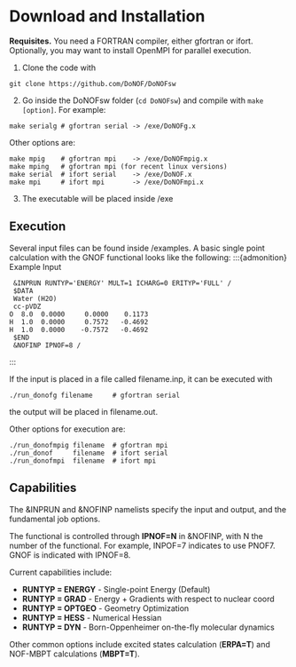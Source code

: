 # Download and Installation

**Requisites.** You need a FORTRAN compiler, either gfortran or ifort. Optionally, you may want to install OpenMPI for parallel execution.

1. Clone the code with
~~~
git clone https://github.com/DoNOF/DoNOFsw
~~~

2. Go inside the DoNOFsw folder (`cd DoNOFsw`) and compile with `make [option]`. For example:
~~~
make serialg # gfortran serial -> /exe/DoNOFg.x
~~~

Other options are:
~~~
make mpig    # gfortran mpi    -> /exe/DoNOFmpig.x
make mping   # gfortran mpi (for recent linux versions)
make serial  # ifort serial    -> /exe/DoNOF.x
make mpi     # ifort mpi       -> /exe/DoNOFmpi.x
~~~

3. The executable will be placed inside /exe

## Execution

Several input files can be found inside /examples. A basic single point calculation with the GNOF functional looks like the following:
:::{admonition} Example Input
~~~
 &INPRUN RUNTYP='ENERGY' MULT=1 ICHARG=0 ERITYP='FULL' /
 $DATA
 Water (H2O)
 cc-pVDZ
O  8.0  0.0000     0.0000    0.1173
H  1.0  0.0000     0.7572   -0.4692
H  1.0  0.0000    -0.7572   -0.4692
 $END
 &NOFINP IPNOF=8 /
~~~
:::

If the input is placed in a file called filename.inp, it can be executed with
~~~
./run_donofg filename     # gfortran serial
~~~
the output will be placed in filename.out.

Other options for execution are:
~~~
./run_donofmpig filename  # gfortran mpi
./run_donof     filename  # ifort serial
./run_donofmpi  filename  # ifort mpi
~~~

## Capabilities

The &INPRUN and &NOFINP namelists specify the input and output, and the fundamental job options.

The functional is controlled through **IPNOF=N** in &NOFINP, with N the number of the functional. For example, INPOF=7 indicates to use PNOF7. GNOF is indicated with IPNOF=8.

Current capabilities include:
- **RUNTYP = ENERGY** - Single-point Energy (Default)
- **RUNTYP = GRAD** - Energy + Gradients with respect to nuclear coord
- **RUNTYP = OPTGEO** - Geometry Optimization
- **RUNTYP = HESS** - Numerical Hessian
- **RUNTYP = DYN** - Born-Oppenheimer on-the-fly molecular dynamics

Other common options include excited states calculation (**ERPA=T**) and NOF-MBPT calculations (**MBPT=T**).
